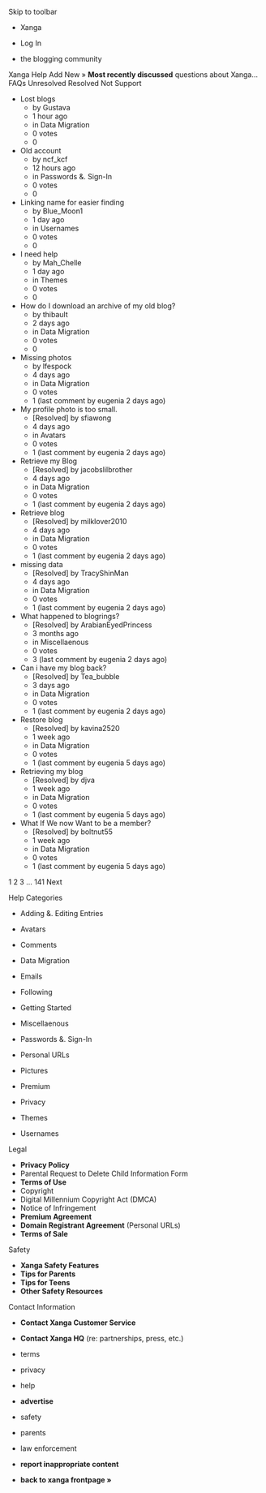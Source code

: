 Skip to toolbar

*   Xanga

*   Log In

*   the blogging community

Xanga Help Add New » **Most recently discussed** questions about Xanga… FAQs Unresolved Resolved Not Support

*   Lost blogs
    *   by Gustava
    *   1 hour ago
    *   in Data Migration
    *   0 votes
    *   0
*   Old account
    *   by ncf\_kcf
    *   12 hours ago
    *   in Passwords &. Sign-In
    *   0 votes
    *   0
*   Linking name for easier finding
    *   by Blue\_Moon1
    *   1 day ago
    *   in Usernames
    *   0 votes
    *   0
*   I need help
    *   by Mah\_Chelle
    *   1 day ago
    *   in Themes
    *   0 votes
    *   0
*   How do I download an archive of my old blog?
    *   by thibault
    *   2 days ago
    *   in Data Migration
    *   0 votes
    *   0
*   Missing photos
    *   by lfespock
    *   4 days ago
    *   in Data Migration
    *   0 votes
    *   1 (last comment by eugenia 2 days ago)
*   My profile photo is too small.
    *   \[Resolved\] by sfiawong
    *   4 days ago
    *   in Avatars
    *   0 votes
    *   1 (last comment by eugenia 2 days ago)
*   Retrieve my Blog
    *   \[Resolved\] by jacobslilbrother
    *   4 days ago
    *   in Data Migration
    *   0 votes
    *   1 (last comment by eugenia 2 days ago)
*   Retrieve blog
    *   \[Resolved\] by milklover2010
    *   4 days ago
    *   in Data Migration
    *   0 votes
    *   1 (last comment by eugenia 2 days ago)
*   missing data
    *   \[Resolved\] by TracyShinMan
    *   4 days ago
    *   in Data Migration
    *   0 votes
    *   1 (last comment by eugenia 2 days ago)
*   What happened to blogrings?
    *   \[Resolved\] by ArabianEyedPrincess
    *   3 months ago
    *   in Miscellaenous
    *   0 votes
    *   3 (last comment by eugenia 2 days ago)
*   Can i have my blog back?
    *   \[Resolved\] by Tea\_bubble
    *   3 days ago
    *   in Data Migration
    *   0 votes
    *   1 (last comment by eugenia 2 days ago)
*   Restore blog
    *   \[Resolved\] by kavina2520
    *   1 week ago
    *   in Data Migration
    *   0 votes
    *   1 (last comment by eugenia 5 days ago)
*   Retrieving my blog
    *   \[Resolved\] by djva
    *   1 week ago
    *   in Data Migration
    *   0 votes
    *   1 (last comment by eugenia 5 days ago)
*   What If We now Want to be a member?
    *   \[Resolved\] by boltnut55
    *   1 week ago
    *   in Data Migration
    *   0 votes
    *   1 (last comment by eugenia 5 days ago)

1 2 3 ... 141 Next

Help Categories

*   Adding &. Editing Entries
*   Avatars
*   Comments
*   Data Migration
*   Emails
*   Following
*   Getting Started
*   Miscellaenous

*   Passwords &. Sign-In
*   Personal URLs
*   Pictures
*   Premium
*   Privacy
*   Themes
*   Usernames

Legal

*   **Privacy Policy**
*   Parental Request to Delete Child Information Form
*   **Terms of Use**
*   Copyright
*   Digital Millennium Copyright Act (DMCA)
*   Notice of Infringement
*   **Premium Agreement**
*   **Domain Registrant Agreement** (Personal URLs)
*   **Terms of Sale**

Safety

*   **Xanga Safety Features**
*   **Tips for Parents**
*   **Tips for Teens**
*   **Other Safety Resources**

Contact Information

*   **Contact Xanga Customer Service**
*   **Contact Xanga HQ** (re: partnerships, press, etc.)

*   terms
*   privacy
*   help
*   **advertise**

*   safety
*   parents
*   law enforcement
*   **report inappropriate content**

*   **back to xanga frontpage »**